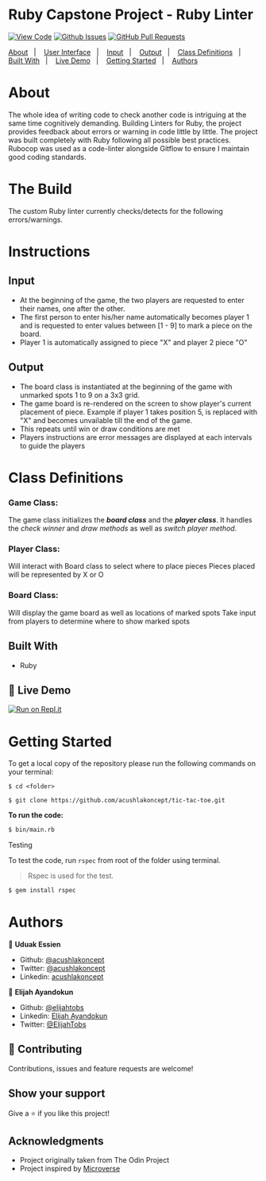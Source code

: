 # Ruby Capstone Project - Ruby Linter

[![View Code](https://img.shields.io/badge/View%20-Code-green)](https://github.com/acushlakoncept/ruby-linter)
[![Github Issues](https://img.shields.io/badge/GitHub-Issues-orange)](https://github.com/acushlakoncept/ruby-linter/issues)
[![GitHub Pull Requests](https://img.shields.io/badge/GitHub-Pull%20Requests-blue)](https://github.com/acushlakoncept/ruby-linter/pulls)

<a text-align="center" href="#about">About</a>&nbsp;&nbsp;&nbsp;|&nbsp;&nbsp;&nbsp;
<a href="#method">User Interface</a>&nbsp;&nbsp;&nbsp;|&nbsp;&nbsp;&nbsp;
<a href="#ins">Input</a>&nbsp;&nbsp;&nbsp;|&nbsp;&nbsp;&nbsp;
<a href="#with">Output</a>&nbsp;&nbsp;&nbsp;|&nbsp;&nbsp;&nbsp;
<a href="#ldl">Class Definitions</a>&nbsp;&nbsp;&nbsp;|&nbsp;&nbsp;&nbsp;
<a href="#ldl">Built With</a>&nbsp;&nbsp;&nbsp;|&nbsp;&nbsp;&nbsp;
<a href="#ldl">Live Demo</a>&nbsp;&nbsp;&nbsp;|&nbsp;&nbsp;&nbsp;
<a href="#ldl">Getting Started</a>&nbsp;&nbsp;&nbsp;|&nbsp;&nbsp;&nbsp;
<a href="#author">Authors</a>




# About 

The whole idea of writing code to check another code is intriguing at the same time cognitively demanding. 
Building Linters for Ruby, the project provides feedback about errors or warning in code little by little. 
The project was built completely with Ruby following all possible best practices. Rubocop was used as a code-linter alongside Gitflow to ensure I maintain good coding standards.


# The Build
The custom Ruby linter currently checks/detects for the following errors/warnings.


# Instructions

## Input
- At the beginning of the game, the two players are requested to enter their names, one after the other.
- The first person to enter his/her name automatically becomes player 1 and is requested to enter values 
between [1 - 9] to mark a piece on the board.
- Player 1 is automatically assigned to piece "X" and player 2 piece "O"


## Output
- The board class is instantiated at the beginning of the game with unmarked spots 1 to 9 on a 3x3 grid.
- The game board is re-rendered on the screen to show player's current placement of piece. Example if 
  player 1 takes position 5, is replaced with "X" and becomes unvailable till the end of the game.
- This repeats until win or draw conditions are met
- Players instructions are error messages are displayed at each intervals to guide the players


# Class Definitions

### **Game Class**:
The game class initializes the **_board class_** and the **_player class_**. It handles the _check winner_ and _draw methods_ as well as _switch player method_.

### **Player Class**:
Will interact with Board class to select where to place pieces
Pieces placed will be represented by X or O

### **Board Class**:
Will display the game board as well as locations of marked spots
Take input from players to determine where to show marked spots





## Built With

- Ruby

## 🔴 Live Demo <a name = "ldl"></a>


[![Run on Repl.it](https://repl.it/badge/github/acushlakoncept/tic-tac-toe)](https://tic-tac-toe.acushla.repl.run/)


# Getting Started

To get a local copy of the repository please run the following commands on your terminal:

```
$ cd <folder>
```

```
$ git clone https://github.com/acushlakoncept/tic-tac-toe.git
```

**To run the code:** 

~~~bash
$ bin/main.rb
~~~

Testing

To test the code, run `rspec` from root of the folder using terminal.
> Rspec is used for the test.

~~~bash
$ gem install rspec
~~~


# Authors

👤 **Uduak Essien**

- Github: [@acushlakoncept](https://github.com/acushlakoncept/)
- Twitter: [@acushlakoncept](https://twitter.com/acushlakoncept)
- Linkedin: [acushlakoncept](https://www.linkedin.com/in/acushlakoncept/)

👤 **Elijah Ayandokun**

- Github: [@elijahtobs](https://github.com/elijahtobs)
- Linkedin: [Elijah Ayandokun](https://www.linkedin.com/in/ayandokunelijah/)
- Twitter: [@ElijahTobs](https://twitter.com/ElijahTobs)

## 🤝 Contributing

Contributions, issues and feature requests are welcome!

## Show your support

Give a ⭐️ if you like this project!

## Acknowledgments

- Project originally taken from The Odin Project
- Project inspired by [Microverse](https://www.microverse.org)
